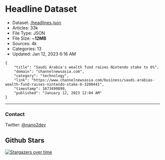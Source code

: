 # Headline Dataset

- Dataset: [/headlines.json](https://raw.githubusercontent.com/fwd/news/master/headlines.json) 
- Articles: 33k
- File Type: JSON
- File Size: ~**12MB**
- Sources: 4k
- Categories: 13
- Updated: Jan 12, 2023 6:16 AM

```
{
    "title": "Saudi Arabia's wealth fund raises Nintendo stake to 6%",
    "domain": "channelnewsasia.com",
    "category": "technology",
    "link": "https://www.channelnewsasia.com/business/saudi-arabias-wealth-fund-raises-nintendo-stake-6-3200441",
    "timestamp": 1673499899,
    "published": "January 12, 2023 12:04 AM"
}
```

---

### Contact 

Twitter: [@nano2dev](https://twitter.com/nano2dev)

## Github Stars

[![Stargazers over time](https://starchart.cc/fwd/news.svg)](https://starchart.cc/fwd/news)
